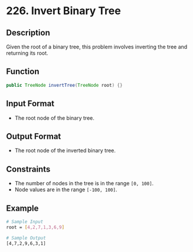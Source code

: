 # 226. Invert Binary Tree

## Description

Given the root of a binary tree, this problem involves inverting the tree and returning its root.

## Function

```java
public TreeNode invertTree(TreeNode root) {}
```

## Input Format

- The root node of the binary tree.

## Output Format

- The root node of the inverted binary tree.

## Constraints

- The number of nodes in the tree is in the range `[0, 100]`.
- Node values are in the range `[-100, 100]`.

## Example

```bash
# Sample Input
root = [4,2,7,1,3,6,9]

# Sample Output
[4,7,2,9,6,3,1]
```
